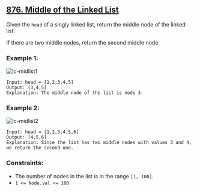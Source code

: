 ## [876. Middle of the Linked List](https://leetcode.com/problems/middle-of-the-linked-list/)

Given the `head` of a singly linked list, return the middle node of the linked list.

If there are two middle nodes, return the second middle node.

### Example 1:

![lc-midlist1](https://github.com/user-attachments/assets/50e8acf6-f294-4e4f-826a-8c8bda75a956)

```
Input: head = [1,2,3,4,5]
Output: [3,4,5]
Explanation: The middle node of the list is node 3.
```

### Example 2:

![lc-midlist2](https://github.com/user-attachments/assets/116734fb-0970-4795-a21c-853325143969)

```
Input: head = [1,2,3,4,5,6]
Output: [4,5,6]
Explanation: Since the list has two middle nodes with values 3 and 4, we return the second one.
```

### Constraints:

- The number of nodes in the list is in the range `[1, 100]`.
- `1 <= Node.val <= 100`
